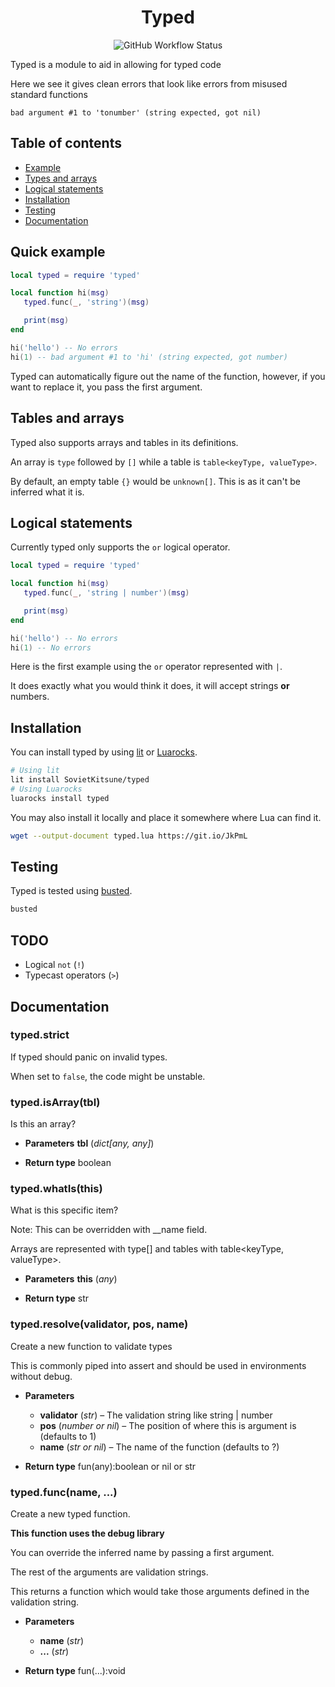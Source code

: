 <div align="center">
    <h1>Typed</h1>
    <img alt="GitHub Workflow Status" src="https://img.shields.io/github/workflow/status/sovietkitsune/typed/testing?style=flat-square">
</div>

Typed is a module to aid in allowing for typed code

Here we see it gives clean errors that look like errors from misused standard functions

```
bad argument #1 to 'tonumber' (string expected, got nil)
```

## Table of contents

* [Example](#quick-example)
* [Types and arrays](#types-and-arrays)
* [Logical statements](#logical-statements)
* [Installation](#installation)
* [Testing](#installation)
* [Documentation](#documentation)

## Quick example

```lua
local typed = require 'typed'

local function hi(msg)
   typed.func(_, 'string')(msg)

   print(msg)
end

hi('hello') -- No errors
hi(1) -- bad argument #1 to 'hi' (string expected, got number)
```

Typed can automatically figure out the name of the function, however, 
if you want to replace it, you pass the first argument.

## Tables and arrays

Typed also supports arrays and tables in its definitions.

An array is `type` followed by `[]` while a table is `table<keyType, valueType>`.

By default, an empty table `{}` would be `unknown[]`. This is as it can't be inferred what it is.

## Logical statements

Currently typed only supports the `or` logical operator.

```lua
local typed = require 'typed'

local function hi(msg)
   typed.func(_, 'string | number')(msg)

   print(msg)
end

hi('hello') -- No errors
hi(1) -- No errors
```

Here is the first example using the `or` operator represented with `|`.

It does exactly what you would think it does, it will accept strings **or** numbers.

## Installation

You can install typed by using [lit](http://luvit.io/lit.html) or [Luarocks](https://luarocks.org).

```sh
# Using lit
lit install SovietKitsune/typed
# Using Luarocks
luarocks install typed
```

You may also install it locally and place it somewhere where Lua can find it.

```sh
wget --output-document typed.lua https://git.io/JkPmL
```

## Testing

Typed is tested using [busted](https://olivinelabs.com/busted/).

```sh
busted
```

## TODO

* Logical `not` (`!`)
* Typecast operators (`>`)

## Documentation

###  typed.strict
If typed should panic on invalid types.

When set to `false`, the code might be unstable.

###  typed.isArray(tbl)
Is this an array?

* **Parameters**
    **tbl** (*dict[any, any]*)

* **Return type**
    boolean

###  typed.whatIs(this)
What is this specific item?

Note: This can be overridden with __name field.

Arrays are represented with type[] and tables with table<keyType, valueType>.


* **Parameters**
    **this** (*any*)

* **Return type**
    str

###  typed.resolve(validator, pos, name)
Create a new function to validate types

This is commonly piped into assert and should be used in environments without debug.

* **Parameters**
    * **validator** (*str*) – The validation string like string | number
    * **pos** (*number or nil*) – The position of where this is argument is (defaults to 1)
    * **name** (*str or nil*) – The name of the function (defaults to ?)

* **Return type**
    fun(any):boolean or nil or str

###  typed.func(name, ...)
Create a new typed function.

**This function uses the debug library**

You can override the inferred name by passing a first argument.

The rest of the arguments are validation strings.

This returns a function which would take those arguments defined in the validation string.

* **Parameters**
    * **name** (*str*)
    * **...** (*str*)

* **Return type**
    fun(...):void